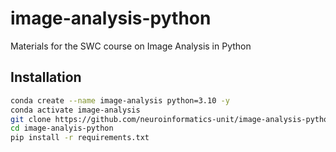 # image-analysis-python
Materials for the SWC course on Image Analysis in Python

## Installation
```bash
conda create --name image-analysis python=3.10 -y
conda activate image-analysis
git clone https://github.com/neuroinformatics-unit/image-analysis-python
cd image-analyis-python
pip install -r requirements.txt
```